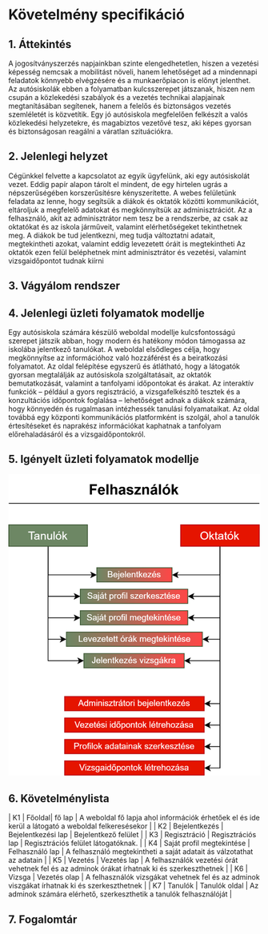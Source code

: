 # Követelmény specifikáció
## 1. Áttekintés
A jogosítványszerzés napjainkban szinte elengedhetetlen, hiszen a vezetési képesség nemcsak a mobilitást növeli, hanem lehetőséget ad a mindennapi feladatok könnyebb elvégzésére és a munkaerőpiacon is előnyt jelenthet. Az autósiskolák ebben a folyamatban kulcsszerepet játszanak, hiszen nem csupán a közlekedési szabályok és a vezetés technikai alapjainak megtanításában segítenek, hanem a felelős és biztonságos vezetés szemléletét is közvetítik. Egy jó autósiskola megfelelően felkészít a valós közlekedési helyzetekre, és magabiztos vezetővé tesz, aki képes gyorsan és biztonságosan reagálni a váratlan szituációkra.

## 2. Jelenlegi helyzet
Cégünkkel felvette a kapcsolatot az egyik ügyfelünk, aki egy autósiskolát vezet.
Eddig papír alapon tárolt el mindent, de egy hirtelen ugrás a népszerűségében korszerűsítésre kényszerítette.
A webes felületünk feladata az lenne, hogy segítsük a diákok és oktatók közötti kommunikációt, eltároljuk a megfelelő adatokat és megkönnyítsük az adminisztrációt.
Az a felhasználó, akit az adminisztrátor nem tesz be a rendszerbe, az csak az oktatókat és az iskola járműveit, valamint elérhetőségeket tekinthetnek meg.
A diákok be tud jelentkezni, meg tudja változtatni adatait, megtekintheti azokat, valamint eddig levezetett óráit is megtekintheti
Az oktatók ezen felül beléphetnek mint adminisztrátor és vezetési, valamint vizsgaidőpontot tudnak kiírni

## 3. Vágyálom rendszer


## 4. Jelenlegi üzleti folyamatok modellje
Egy autósiskola számára készülő weboldal modellje kulcsfontosságú szerepet játszik abban, hogy modern és hatékony módon támogassa az iskolába jelentkező tanulókat. A weboldal elsődleges célja, hogy megkönnyítse az információhoz való hozzáférést és a beiratkozási folyamatot. Az oldal felépítése egyszerű és átlátható, hogy a látogatók gyorsan megtalálják az autósiskola szolgáltatásait, az oktatók bemutatkozását, valamint a tanfolyami időpontokat és árakat. Az interaktív funkciók – például a gyors regisztráció, a vizsgafelkészítő tesztek és a konzultációs időpontok foglalása – lehetőséget adnak a diákok számára, hogy könnyedén és rugalmasan intézhessék tanulási folyamataikat. Az oldal továbbá egy központi kommunikációs platformként is szolgál, ahol a tanulók értesítéseket és naprakész információkat kaphatnak a tanfolyam előrehaladásáról és a vizsgaidőpontokról. <!-- nem végleges -->


## 5. Igényelt üzleti folyamatok modellje
![utleti folyamatok](uzletifolyamatok_modelje.png)

## 6. Követelménylista
| K1 | Főoldal| fő lap | A weboldal fő lapja ahol információk érhetőek el és ide kerül a látogató a weboldal felkeresésekor |
| K2 | Bejelentkezés | Bejelentkezési lap | Bejelentkező felület |
| K3 | Regisztráció | Regisztrációs lap | Regisztrációs felület látogatóknak. |
| K4 | Saját profil megtekintése | Felhasználó lap | A felhasználó megtekintheti a saját adatait ás válzotathat az adatain |
| K5 | Vezetés | Vezetés lap | A felhasználók vezetési órát vehetnek fel és az adminok órákat írhatnak ki és szerkeszthetnek |
| K6 | Vizsga | Vezetés olap | A felhasználók vizsgákat vehetnek fel és az adminok viszgákat írhatnak ki és szerkeszthetnek |
| K7 | Tanulók | Tanulók oldal | Az adminok számára elérhető, szerkeszthetik a tanulók felhasználóját |


## 7. Fogalomtár

